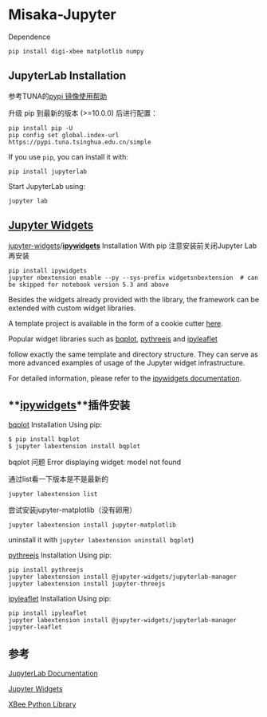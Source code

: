 # Misaka-Jupyter

Dependence

```
pip install digi-xbee matplotlib numpy 
```



## JupyterLab Installation

参考TUNA的[pypi 镜像使用帮助](https://mirrors.tuna.tsinghua.edu.cn/help/pypi/)

升级 pip 到最新的版本 (>=10.0.0) 后进行配置：

```
pip install pip -U
pip config set global.index-url https://pypi.tuna.tsinghua.edu.cn/simple
```

If you use `pip`, you can install it with:

```
pip install jupyterlab
```

Start JupyterLab using:

```
jupyter lab
```



## [Jupyter Widgets](https://ipywidgets.readthedocs.io/en/latest/index.html#)

[jupyter-widgets](https://github.com/jupyter-widgets)/**[ipywidgets](https://github.com/jupyter-widgets/ipywidgets)** Installation With pip    注意安装前关闭Jupyter Lab再安装

```
pip install ipywidgets
jupyter nbextension enable --py --sys-prefix widgetsnbextension  # can be skipped for notebook version 5.3 and above
```

Besides the widgets already provided with the library, the framework can be extended with custom widget libraries.

A template project is available in the form of a cookie cutter [here](https://github.com/jupyter-widgets/widget-ts-cookiecutter).

Popular widget libraries such as [bqplot](https://github.com/bloomberg/bqplot), [pythreejs](https://github.com/jovyan/pythreejs) and [ipyleaflet](https://github.com/ellisonbg/ipyleaflet)

follow exactly the same template and directory structure. They can serve as more advanced examples of usage of the Jupyter widget infrastructure.

For detailed information, please refer to the [ipywidgets documentation](https://ipywidgets.readthedocs.io/en/latest/).



## **[ipywidgets](https://github.com/jupyter-widgets/ipywidgets)**插件安装

[bqplot](https://github.com/bloomberg/bqplot) Installation Using pip:

```
$ pip install bqplot
$ jupyter labextension install bqplot
```

bqplot    问题    Error displaying widget: model not found

通过list看一下版本是不是最新的

```
jupyter labextension list
```

尝试安装jupyter-matplotlib（没有卵用）

```
jupyter labextension install jupyter-matplotlib
```

uninstall it with `jupyter labextension uninstall bqplot`)

[pythreejs](https://github.com/jovyan/pythreejs) Installation Using pip:

```
pip install pythreejs
jupyter labextension install @jupyter-widgets/jupyterlab-manager 
jupyter labextension install jupyter-threejs
```

[ipyleaflet](https://github.com/ellisonbg/ipyleaflet) Installation Using pip:

```
pip install ipyleaflet
jupyter labextension install @jupyter-widgets/jupyterlab-manager jupyter-leaflet
```



## 参考

[JupyterLab Documentation](https://jupyterlab.readthedocs.io/)

[Jupyter Widgets](https://ipywidgets.readthedocs.io/en/latest/index.html#)

[XBee Python Library](https://xbplib.readthedocs.io/en/stable/index.html)

